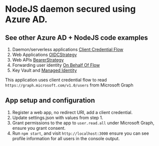 # NodeJS daemon secured using Azure AD.

## See other Azure AD + NodeJS code examples

1. Daemon/serverless applications [Client Credential Flow](https://github.com/maliksahil/ms-identity-nodejs-client-credential-flow)
2. Web Applications [OIDCStrategy](https://github.com/maliksahil/ms-identity-nodejs-webapp)
3. Web APIs [BearerStrategy](https://github.com/maliksahil/ms-identity-nodejs-webapi)
4. Forwarding user identity [On Behalf Of Flow](https://github.com/maliksahil/ms-identity-nodejs-on-behalf-of)
5. Key Vault and [Managed Identity](https://github.com/maliksahil/ms-identity-nodejs-managed-identity)

This application uses client credential flow to read `https://graph.microsoft.com/v1.0/users` from Microsoft Graph

## App setup and configuration
1. Register a web app, no redirect URI, add a client credential.
2. Update settings.json with values from step 1.
3. Grant permissions to the app to `user.read.all` under Microsoft Graph, ensure you grant consent.
6. Run `npm start`, and visit `http://localhost:3000` ensure you can see profile information for all users in the console output.